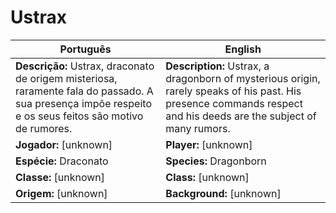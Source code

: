# Ustrax

| Português | English |
|-----------|---------|
| **Descrição:** Ustrax, draconato de origem misteriosa, raramente fala do passado. A sua presença impõe respeito e os seus feitos são motivo de rumores. | **Description:** Ustrax, a dragonborn of mysterious origin, rarely speaks of his past. His presence commands respect and his deeds are the subject of many rumors. |
| **Jogador:** [unknown] | **Player:** [unknown] |
| **Espécie:** Draconato | **Species:** Dragonborn |
| **Classe:** [unknown] | **Class:** [unknown] |
| **Origem:** [unknown] | **Background:** [unknown] |
